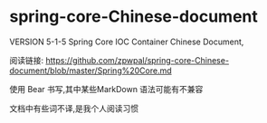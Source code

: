 # spring-core-Chinese-document
VERSION 5-1-5 Spring Core IOC Container Chinese Document, 

阅读链接:
https://github.com/zpwpal/spring-core-Chinese-document/blob/master/Spring%20Core.md

使用 Bear 书写,其中某些MarkDown 语法可能有不兼容

文档中有些词不译,是我个人阅读习惯

